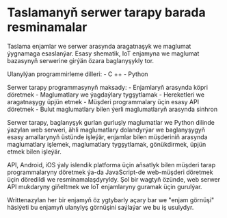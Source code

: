 # Taslamanyň serwer tarapy barada resminamalar

Taslama enjamlar we serwer arasynda aragatnaşyk we maglumat ýygnamaga esaslanýar.
Esasy shematik, IoT enjamyna we maglumat bazasynyň serwerine girýän özara baglanyşykly tor.

Ulanylýan programmirleme dilleri:
	- C ++
	- Python

Serwer tarapy programmasynyň maksady:
	- Enjamlaryň arasynda köpri döretmek
	- Maglumatlary we ýagdaýlary tygşytlamak
	- Hereketleri we aragatnaşygy üpjün etmek
	- Müşderi programmalary üçin esasy API döretmek
	- Bulut maglumatlary bilen ýerli maglumatlaryň arasynda sinhron

Serwer tarapy, baglanyşyk gurlan gurluşly maglumatlar we Python dilinde ýazylan web serweri, ähli maglumatlary dolandyrýar we baglanyşygyň esasy amallarynyň üstünde işleýär, enjamlar bilen müşderiniň arasynda maglumatlary işlemek, maglumatlary tygşytlamak, gönükdirmek, üpjün etmek bilen işleýär.

API, Android, iOS ýaly islendik platforma üçin aňsatlyk bilen müşderi tarap programmalaryny döretmek ýa-da JavaScript-de web-müşderi döretmek üçin döredildi we resminamalaşdyryldy. Şol bir wagtyň özünde, web serwer API mukdaryny giňeltmek we IoT enjamlaryny guramak üçin gurulýar.

Writtenazylan her bir enjamyň öz ygtybarly açary bar we "enjam görnüşi" häsiýeti bu enjamyň ulanylyş görnüşini saýlaýar we bu iş usulydyr.